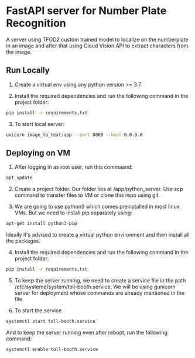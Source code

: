 # FastAPI server for Number Plate Recognition
A server using TFOD2 custom trained model to localize on the numberplate in an image and after that using Cloud Vision API to extract characters from the image.

## Run Locally

1. Create a virtual env using any python version >= 3.7.

2. Install the required dependencies and run the following command in the project folder: 
```bash
pip install -r requirements.txt
```

3. To start local server:
```bash
uvicorn image_to_text:app --port 8000 --host 0.0.0.0
```

## Deploying on VM
1. After logging in as root user, run this commaand:
 ```bash
apt update
```
2. Create a project folder. Our folder lies at /app/python_server. Use scp command to transfer files to VM or clone this repo using git.

3. We are going to use python3 which comes preinstalled in most linux VMs. But we need to install pip separately using:
  ```bash
apt-get install python3-pip
```
Ideally it's advised to create a virtual python environment and then install all the packages. 

4. Install the required dependencies and run the following command in the project folder:
```bash
pip install -r requirements.txt
```

5. To keep the server running, we need to create a service file in the path /etc/systemd/system/toll-booth.service. We will be using gunicorn server for deployment whose commands are already mentioned in the file.

6. To start the service
```bash
systemctl start toll-booth.service
```

And to keep the server running even after reboot, run the following command:
```bash
systemctl enable toll-booth.service
```
